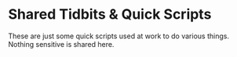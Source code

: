 # Shared Tidbits &amp; Quick Scripts

These are just some quick scripts used at work to do various things. Nothing sensitive is shared here.

